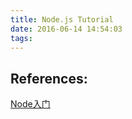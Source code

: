 ```yaml
---
title: Node.js Tutorial
date: 2016-06-14 14:54:03
tags:
---
```

## References:
[Node入门](http://www.nodebeginner.org/index-zh-cn.html)